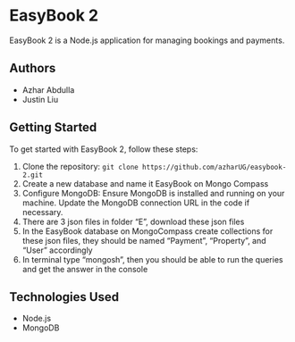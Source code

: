 # EasyBook 2

EasyBook 2 is a Node.js application for managing bookings and payments.

## Authors

- Azhar Abdulla
- Justin Liu

## Getting Started

To get started with EasyBook 2, follow these steps:

1. Clone the repository: `git clone https://github.com/azharUG/easybook-2.git`
2. Create a new database and name it EasyBook on Mongo Compass 
3. Configure MongoDB: Ensure MongoDB is installed and running on your machine. Update the MongoDB connection URL in the code if necessary.
4. There are 3 json files in folder “E”, download these json files
5. In the EasyBook database on MongoCompass create collections for these json files, they should be named “Payment”, “Property”, and “User” accordingly
6. In terminal type “mongosh”, then you should be able to run the queries and get the answer in the console

## Technologies Used

- Node.js
- MongoDB
